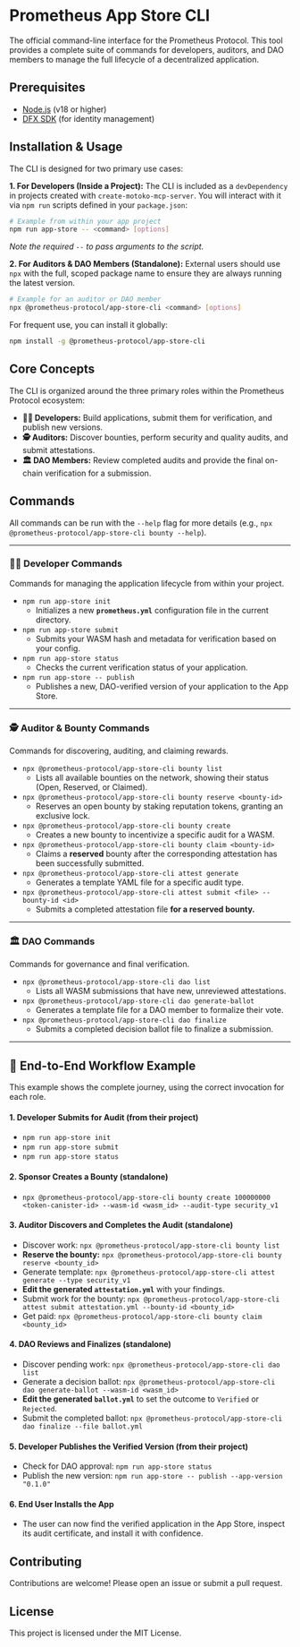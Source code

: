 # Prometheus App Store CLI

The official command-line interface for the Prometheus Protocol. This tool provides a complete suite of commands for developers, auditors, and DAO members to manage the full lifecycle of a decentralized application.

## Prerequisites

- [Node.js](https://nodejs.org/) (v18 or higher)
- [DFX SDK](https://internetcomputer.org/docs/current/developer-docs/setup/install/) (for identity management)

## Installation & Usage

The CLI is designed for two primary use cases:

**1. For Developers (Inside a Project):**
The CLI is included as a `devDependency` in projects created with `create-motoko-mcp-server`. You will interact with it via `npm run` scripts defined in your `package.json`:

```bash
# Example from within your app project
npm run app-store -- <command> [options]
```

_Note the required `--` to pass arguments to the script._

**2. For Auditors & DAO Members (Standalone):**
External users should use `npx` with the full, scoped package name to ensure they are always running the latest version.

```bash
# Example for an auditor or DAO member
npx @prometheus-protocol/app-store-cli <command> [options]
```

For frequent use, you can install it globally:

```bash
npm install -g @prometheus-protocol/app-store-cli
```

## Core Concepts

The CLI is organized around the three primary roles within the Prometheus Protocol ecosystem:

- **🧑‍💻 Developers:** Build applications, submit them for verification, and publish new versions.
- **🕵️ Auditors:** Discover bounties, perform security and quality audits, and submit attestations.
- **🏛️ DAO Members:** Review completed audits and provide the final on-chain verification for a submission.

## Commands

All commands can be run with the `--help` flag for more details (e.g., `npx @prometheus-protocol/app-store-cli bounty --help`).

---

### **🧑‍💻 Developer Commands**

Commands for managing the application lifecycle from within your project.

- `npm run app-store init`
  - Initializes a new **`prometheus.yml`** configuration file in the current directory.
- `npm run app-store submit`
  - Submits your WASM hash and metadata for verification based on your config.
- `npm run app-store status`
  - Checks the current verification status of your application.
- `npm run app-store -- publish`
  - Publishes a new, DAO-verified version of your application to the App Store.

---

### **🕵️ Auditor & Bounty Commands**

Commands for discovering, auditing, and claiming rewards.

- `npx @prometheus-protocol/app-store-cli bounty list`
  - Lists all available bounties on the network, showing their status (Open, Reserved, or Claimed).
- `npx @prometheus-protocol/app-store-cli bounty reserve <bounty-id>`
  - Reserves an open bounty by staking reputation tokens, granting an exclusive lock.
- `npx @prometheus-protocol/app-store-cli bounty create`
  - Creates a new bounty to incentivize a specific audit for a WASM.
- `npx @prometheus-protocol/app-store-cli bounty claim <bounty-id>`
  - Claims a **reserved** bounty after the corresponding attestation has been successfully submitted.
- `npx @prometheus-protocol/app-store-cli attest generate`
  - Generates a template YAML file for a specific audit type.
- `npx @prometheus-protocol/app-store-cli attest submit <file> --bounty-id <id>`
  - Submits a completed attestation file **for a reserved bounty.**

---

### **🏛️ DAO Commands**

Commands for governance and final verification.

- `npx @prometheus-protocol/app-store-cli dao list`
  - Lists all WASM submissions that have new, unreviewed attestations.
- `npx @prometheus-protocol/app-store-cli dao generate-ballot`
  - Generates a template file for a DAO member to formalize their vote.
- `npx @prometheus-protocol/app-store-cli dao finalize`
  - Submits a completed decision ballot file to finalize a submission.

---

## 📖 End-to-End Workflow Example

This example shows the complete journey, using the correct invocation for each role.

#### 1. Developer Submits for Audit (from their project)

- `npm run app-store init`
- `npm run app-store submit`
- `npm run app-store status`

#### 2. Sponsor Creates a Bounty (standalone)

- `npx @prometheus-protocol/app-store-cli bounty create 100000000 <token-canister-id> --wasm-id <wasm_id> --audit-type security_v1`

#### 3. Auditor Discovers and Completes the Audit (standalone)

- Discover work: `npx @prometheus-protocol/app-store-cli bounty list`
- **Reserve the bounty:** `npx @prometheus-protocol/app-store-cli bounty reserve <bounty_id>`
- Generate template: `npx @prometheus-protocol/app-store-cli attest generate --type security_v1`
- **Edit the generated `attestation.yml`** with your findings.
- Submit work for the bounty: `npx @prometheus-protocol/app-store-cli attest submit attestation.yml --bounty-id <bounty_id>`
- Get paid: `npx @prometheus-protocol/app-store-cli bounty claim <bounty_id>`

#### 4. DAO Reviews and Finalizes (standalone)

- Discover pending work: `npx @prometheus-protocol/app-store-cli dao list`
- Generate a decision ballot: `npx @prometheus-protocol/app-store-cli dao generate-ballot --wasm-id <wasm_id>`
- **Edit the generated `ballot.yml`** to set the outcome to `Verified` or `Rejected`.
- Submit the completed ballot: `npx @prometheus-protocol/app-store-cli dao finalize --file ballot.yml`

#### 5. Developer Publishes the Verified Version (from their project)

- Check for DAO approval: `npm run app-store status`
- Publish the new version: `npm run app-store -- publish --app-version "0.1.0"`

#### 6. End User Installs the App

- The user can now find the verified application in the App Store, inspect its audit certificate, and install it with confidence.

## Contributing

Contributions are welcome! Please open an issue or submit a pull request.

## License

This project is licensed under the MIT License.
